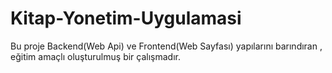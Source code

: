 # Kitap-Yonetim-Uygulamasi
Bu proje Backend(Web Api) ve Frontend(Web Sayfası) yapılarını barındıran , eğitim amaçlı oluşturulmuş bir çalışmadır.
